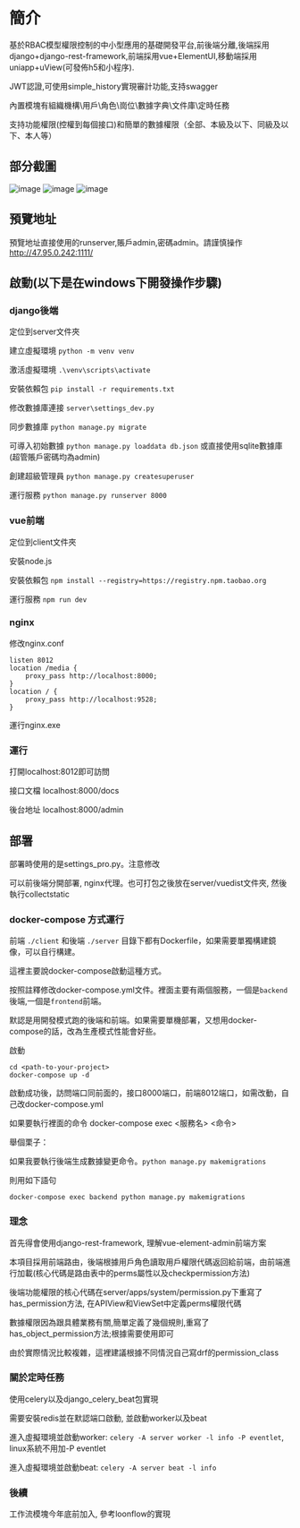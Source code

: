 # 簡介
基於RBAC模型權限控制的中小型應用的基礎開發平台,前後端分離,後端採用django+django-rest-framework,前端採用vue+ElementUI,移動端採用uniapp+uView(可發佈h5和小程序).

JWT認證,可使用simple_history實現審計功能,支持swagger

內置模塊有組織機構\用戶\角色\崗位\數據字典\文件庫\定時任務

支持功能權限(控權到每個接口)和簡單的數據權限（全部、本級及以下、同級及以下、本人等）


## 部分截圖
![image](https://github.com/caoqianming/django-vue-admin/blob/master/img/user.png)
![image](https://github.com/caoqianming/django-vue-admin/blob/master/img/dict.png)
![image](https://github.com/caoqianming/django-vue-admin/blob/master/img/task.png)

## 預覽地址
預覽地址直接使用的runserver,賬戶admin,密碼admin。請謹慎操作
<http://47.95.0.242:1111/>

## 啟動(以下是在windows下開發操作步驟)


### django後端
定位到server文件夾

建立虛擬環境 `python -m venv venv`

激活虛擬環境 `.\venv\scripts\activate`

安裝依賴包 `pip install -r requirements.txt`

修改數據庫連接 `server\settings_dev.py` 

同步數據庫 `python manage.py migrate`

可導入初始數據 `python manage.py loaddata db.json` 或直接使用sqlite數據庫(超管賬戶密碼均為admin)

創建超級管理員 `python manage.py createsuperuser`

運行服務 `python manage.py runserver 8000` 

### vue前端
定位到client文件夾

安裝node.js

安裝依賴包 `npm install --registry=https://registry.npm.taobao.org`

運行服務 `npm run dev` 

### nginx
修改nginx.conf

```
listen 8012
location /media {
    proxy_pass http://localhost:8000;
}
location / {
    proxy_pass http://localhost:9528;
}
```

運行nginx.exe

### 運行
打開localhost:8012即可訪問

接口文檔 localhost:8000/docs

後台地址 localhost:8000/admin

## 部署
部署時使用的是settings_pro.py。注意修改

可以前後端分開部署, nginx代理。也可打包之後放在server/vuedist文件夾, 然後執行collectstatic

### docker-compose 方式運行

前端 `./client` 和後端 `./server` 目錄下都有Dockerfile，如果需要單獨構建鏡像，可以自行構建。

這裡主要說docker-compose啟動這種方式。

按照註釋修改docker-compose.yml文件。裡面主要有兩個服務，一個是`backend`後端,一個是`frontend`前端。

默認是用開發模式跑的後端和前端。如果需要單機部署，又想用docker-compose的話，改為生產模式性能會好些。


啟動
```
cd <path-to-your-project>
docker-compose up -d
```

啟動成功後，訪問端口同前面的，接口8000端口，前端8012端口，如需改動，自己改docker-compose.yml

如果要執行裡面的命令
docker-compose exec <服務名> <命令>

舉個栗子：

如果我要執行後端生成數據變更命令。`python manage.py makemigrations`

則用如下語句

```
docker-compose exec backend python manage.py makemigrations
```

### 理念
首先得會使用django-rest-framework, 理解vue-element-admin前端方案

本項目採用前端路由，後端根據用戶角色讀取用戶權限代碼返回給前端，由前端進行加載(核心代碼是路由表中的perms屬性以及checkpermission方法)

後端功能權限的核心代碼在server/apps/system/permission.py下重寫了has_permission方法, 在APIView和ViewSet中定義perms權限代碼

數據權限因為跟具體業務有關,簡單定義了幾個規則,重寫了has_object_permission方法;根據需要使用即可

由於實際情況比較複雜，這裡建議根據不同情況自己寫drf的permission_class

### 關於定時任務
使用celery以及django_celery_beat包實現

需要安裝redis並在默認端口啟動, 並啟動worker以及beat

進入虛擬環境並啟動worker: `celery -A server worker -l info -P eventlet`, linux系統不用加-P eventlet

進入虛擬環境並啟動beat: `celery -A server beat -l info`

### 後續
工作流模塊今年底前加入, 參考loonflow的實現


